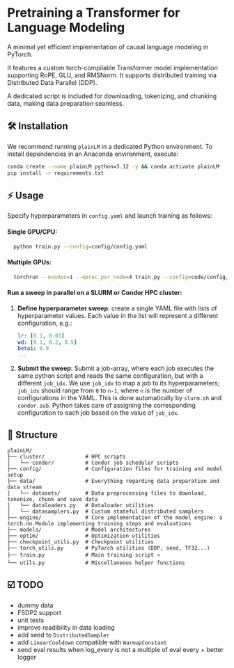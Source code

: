 # Pretraining a Transformer for Language Modeling
A minimal yet efficient implementation of causal language modeling in PyTorch.

It features a custom torch-compilable Transformer model implementation supporting RoPE, GLU, and RMSNorm.
It supports distributed training via Distributed Data Parallel (DDP).

A dedicated script is included for downloading, tokenizing, and chunking data, making data preparation seamless.

## 🛠 Installation
We recommend running `plainLM` in a dedicated Python environment. To install dependencies in an Anaconda environment, execute:
```bash
conda create --name plainLM python=3.12 -y && conda activate plainLM
pip install -r requirements.txt
```

## ⚡️ Usage

Specify hyperparameters in `config.yaml` and launch training as follows:

#### Single GPU/CPU:
```bash
  python train.py --config=config/config.yaml
```
#### Multiple GPUs:
```bash
  torchrun --nnodes=1 --nproc_per_node=4 train.py --config=code/config/sweep.yaml
```

#### Run a sweep in parallel on a SLURM or Condor HPC cluster:

1. **Define hyperparameter sweep**:
  create a single YAML file with lists of hyperparameter values. Each value in the list will represent a different configuration, e.g.:
   ```yaml
   lr: [0.1, 0.01]
   wd: [0.1, 0.2, 0.5]
   beta1: 0.9
   ...
   ```
2. **Submit the sweep**: 
   Submit a job-array, where each job executes the same python script and reads the same configuration, but with a different `job_idx`. We use `job_idx` to map a job to its hyperparameters; `job_idx` should range from `0` to `n-1`, where `n` is the number of configurations in the YAML. This is done automatically by `slurm.sh` and `condor.sub`. Python takes care of assigning the corresponding configuration to each job based on the value of `job_idx`.


## 📂 Structure
```
plainLM/
├── cluster/             # HPC scripts
│   └── condor/          # Condor job scheduler scripts
├── config/              # Configuration files for training and model setup
├── data/                # Everything regarding data preparation and data stream
│   └── datasets/        # Data preprocessing files to download, tokenize, chunk and save data
│   └── dataloaders.py   # Dataloader utilities
│   └── datasamplers.py  # Custom stateful distributed samplers
├── engine/              # Core implementation of the model engine: a torch.nn.Module implementing training steps and evaluations
├── models/              # Model architectures
├── optim/               # Optimization utilities
├── checkpoint_utils.py  # Checkpoint utilities
├── torch_utils.py       # PyTorch utilities (DDP, seed, TF32...)
├── train.py             # Main training script ⭐️
└── utils.py             # Miscellaneous helper functions
```

## ☑️ TODO
- dummy data
- FSDP2 support
- unit tests
- improve readibility in data loading
- add seed to `DistributedSampler`
- add `LinearCooldown` compatible with `WarmupConstant`
- send eval results when log_every is not a multiple of eval every + better logger

